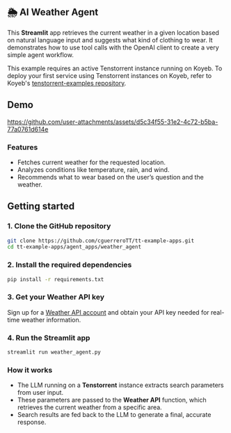 ## 🌦️ AI Weather Agent
This **Streamlit** app retrieves the current weather in a given location based on natural language input and suggests what kind of clothing to wear.  It demonstrates how to use tool calls with the OpenAI client to create a very simple agent workflow.

This example requires an active Tenstorrent instance running on Koyeb.  To deploy your first service using Tenstorrent instances on Koyeb, refer to Koyeb's [tenstorrent-examples repository](https://github.com/koyeb/tenstorrent-examples).

## Demo

https://github.com/user-attachments/assets/d5c34f55-31e2-4c72-b5ba-77a0761d614e

### Features
- Fetches current weather for the requested location.
- Analyzes conditions like temperature, rain, and wind.
- Recommends what to wear based on the user’s question and the weather.

## Getting started

### 1. Clone the GitHub repository
```bash
git clone https://github.com/cguerreroTT/tt-example-apps.git
cd tt-example-apps/agent_apps/weather_agent
```

### 2. Install the required dependencies
```bash
pip install -r requirements.txt
```

### 3. Get your Weather API key
Sign up for a [Weather API account](https://www.weatherapi.com) and obtain your API key needed for real-time weather information.

### 4. Run the Streamlit app
```bash
streamlit run weather_agent.py
```

### How it works
- The LLM running on a **Tenstorrent** instance extracts search parameters from user input.
- These parameters are passed to the **Weather API** function, which retrieves the current weather from a specific area.
- Search results are fed back to the LLM to generate a final, accurate response.
